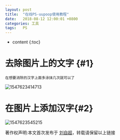 ```yaml
---
layout: post
title:	"在线PS-uupoop使用教程"
date:	2018-08-12 12:00:01 +0800
categories:	工具
tags:	PS
---
```


* content
{:toc}




去除图片上的文字 {#1}
===

```
在想要消除的汉字上面多涂抹几次就可以了
```

![1547623414713](C:\Users\baiofchao\AppData\Roaming\Typora\typora-user-images\1547623414713.png)

在图片上添加汉字{#2}
===



![1547623545215](C:\Users\baiofchao\AppData\Roaming\Typora\typora-user-images\1547623545215.png)



著作权声明:本文首次发布于 [刘自超](https://liuwc.xyz)，转载请保留以上链接



